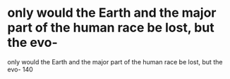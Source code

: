 # only would the Earth and the major part of the human race be lost, but the evo-

only would the Earth and the major part of the human race be lost, but the evo-
140